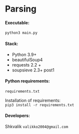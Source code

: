 # Parsing

#### Executable:
`python3 main.py`

#### Stack:
* Python 3.9+
* beautifulSoup4
* requests 2.2 +
* soupsieve 2.3+ post1

#### Python requirements:
`requirements.txt`

Installation of requirements:  
`pip3 install -r requirements.txt`

#### Developers:
Shkvalik
`valikko2004@gmail.com`
